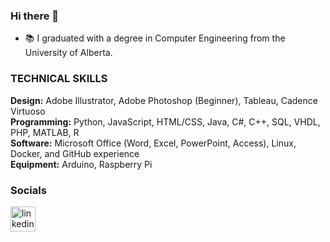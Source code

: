 ### Hi there 👋

- 📚 I graduated with a degree in Computer Engineering from the University of Alberta.


### TECHNICAL SKILLS

**Design:** Adobe Illustrator, Adobe Photoshop (Beginner), Tableau, Cadence Virtuoso<br />
**Programming:** Python, JavaScript, HTML/CSS, Java, C#, C++, SQL, VHDL, PHP, MATLAB, R<br />
**Software:** Microsoft Office (Word, Excel, PowerPoint, Access), Linux, Docker, and GitHub experience<br />
**Equipment:** Arduino, Raspberry Pi<br />


### Socials 
[<img src='https://cdn.jsdelivr.net/npm/simple-icons@3.0.1/icons/linkedin.svg' alt='linkedin' height='40'>](https://www.linkedin.com/in/raamish11/) 
